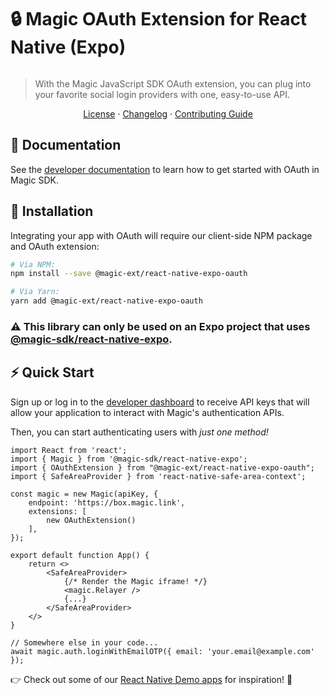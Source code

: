 




# 🔒 Magic OAuth Extension for React Native (Expo)

[![<MagicLabs>](https://circleci.com/gh/magiclabs/magic-js.svg?style=shield)](https://circleci.com/gh/magiclabs/magic-js)

> With the Magic JavaScript SDK OAuth extension, you can plug into your favorite social login providers with one, easy-to-use API.

<p align="center">
  <a href="https://github.com/magiclabs/magic-js/blob/master/packages/@magic-ext/oauth/LICENSE">License</a> ·
  <a href="https://github.com/magiclabs/magic-js/blob/master/packages/@magic-ext/oauth/CHANGELOG.md">Changelog</a> ·
  <a href="https://github.com/magiclabs/magic-js/blob/master/CONTRIBUTING.md">Contributing Guide</a>
</p>

## 📖 Documentation

See the [developer documentation](https://magic.link/docs/social-login) to learn how to get started with OAuth in Magic SDK.

## 🔗 Installation

Integrating your app with OAuth will require our client-side NPM package and OAuth extension:

```bash
# Via NPM:
npm install --save @magic-ext/react-native-expo-oauth

# Via Yarn:
yarn add @magic-ext/react-native-expo-oauth
```
### ⚠️ This library can only be used on an Expo project that uses [@magic-sdk/react-native-expo](https://github.com/magiclabs/magic-js/tree/master/packages/%40magic-sdk/react-native-expo).

## ⚡️ Quick Start

Sign up or log in to the [developer dashboard](https://dashboard.magic.link ) to receive API keys that will allow your application to interact with Magic's authentication APIs.

Then, you can start authenticating users with _just one method!_

```tsx
import React from 'react';
import { Magic } from '@magic-sdk/react-native-expo';
import { OAuthExtension } from "@magic-ext/react-native-expo-oauth";
import { SafeAreaProvider } from 'react-native-safe-area-context';

const magic = new Magic(apiKey, {
    endpoint: 'https://box.magic.link',
    extensions: [
        new OAuthExtension()
    ],
});

export default function App() {
    return <>
        <SafeAreaProvider>
            {/* Render the Magic iframe! */}
            <magic.Relayer />
            {...}
        </SafeAreaProvider>
    </>
}

// Somewhere else in your code...
await magic.auth.loginWithEmailOTP({ email: 'your.email@example.com' });
```
⁠⁠👉 Check out some of our [React Native Demo apps](https://github.com/magiclabs/react-native-demo) for inspiration! 👀
